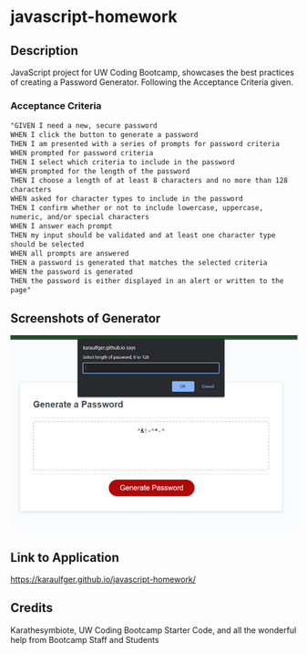 # javascript-homework
## Description
JavaScript project for UW Coding Bootcamp, showcases the best practices of creating a Password Generator. Following the Acceptance Criteria given. 

### Acceptance Criteria

```
"GIVEN I need a new, secure password
WHEN I click the button to generate a password
THEN I am presented with a series of prompts for password criteria
WHEN prompted for password criteria
THEN I select which criteria to include in the password
WHEN prompted for the length of the password
THEN I choose a length of at least 8 characters and no more than 128 characters
WHEN asked for character types to include in the password
THEN I confirm whether or not to include lowercase, uppercase, numeric, and/or special characters
WHEN I answer each prompt
THEN my input should be validated and at least one character type should be selected
WHEN all prompts are answered
THEN a password is generated that matches the selected criteria
WHEN the password is generated
THEN the password is either displayed in an alert or written to the page"
```

## Screenshots of Generator 
![Screenshot of Application](./pwgen.png?raw=true "Password Generator")


## Link to Application
https://karaulfger.github.io/javascript-homework/

## Credits
Karathesymbiote, UW Coding Bootcamp Starter Code, and all the wonderful help from Bootcamp Staff and Students

